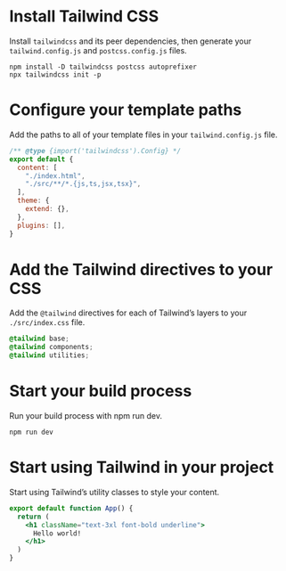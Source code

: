 # Install Tailwind CSS
Install `tailwindcss` and its peer dependencies, then generate your `tailwind.config.js` and `postcss.config.js` files.

  ```terminal
  npm install -D tailwindcss postcss autoprefixer
  npx tailwindcss init -p
  ```

# Configure your template paths
Add the paths to all of your template files in your `tailwind.config.js` file.

  ```tailwind.config.js
  /** @type {import('tailwindcss').Config} */
  export default {
    content: [
      "./index.html",
      "./src/**/*.{js,ts,jsx,tsx}",
    ],
    theme: {
      extend: {},
    },
    plugins: [],
  }
  ```
# Add the Tailwind directives to your CSS
Add the `@tailwind` directives for each of Tailwind’s layers to your `./src/index.css` file.
  ```index.css
  @tailwind base;
  @tailwind components;
  @tailwind utilities;
  ```

# Start your build process
  Run your build process with npm run dev.
  ```terminal
  npm run dev
  ```

# Start using Tailwind in your project
Start using Tailwind’s utility classes to style your content.

```app.jsx
export default function App() {
  return (
    <h1 className="text-3xl font-bold underline">
      Hello world!
    </h1>
  )
}
```
